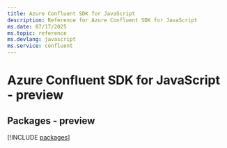 ```yaml
---
title: Azure Confluent SDK for JavaScript
description: Reference for Azure Confluent SDK for JavaScript
ms.date: 07/17/2025
ms.topic: reference
ms.devlang: javascript
ms.service: confluent
---
```

# Azure Confluent SDK for JavaScript - preview
## Packages - preview
[!INCLUDE [packages](confluent-index.md)]